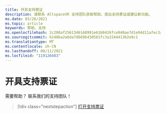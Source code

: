 ```yaml
---
title: 开具支持票证
description: 请联系 AltspaceVR 支持团队获取帮助、提出支持票证或建议新功能。
ms.date: 03/26/2021
ms.topic: article
keywords: 帮助、支持
ms.openlocfilehash: 2c208af2561346148991e6160426fce948ae7d1e94d11afec3a0836a82ca61fd
ms.sourcegitcommit: b248ba2a6da7d669b430581fc3a1544413b2e9c1
ms.translationtype: MT
ms.contentlocale: zh-CN
ms.lasthandoff: 08/11/2021
ms.locfileid: "119126483"
---
```

# <a name="open-a-support-ticket"></a>开具支持票证

需要帮助？ 联系我们的支持团队！

> [!div class="nextstepaction"] 
> [打开支持票证](https://help.altvr.com/hc/en-us/requests/new)
